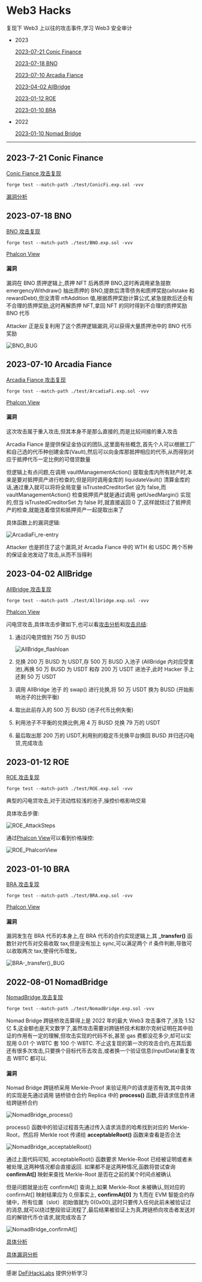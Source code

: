 # Web3 Hacks

复现下 Web3 上以往的攻击事件,学习 Web3 安全审计

- 2023

  [2023-07-21 Conic Finance](#2023-7-21-conic-finance)

  [2023-07-18 BNO](#2023-07-18-bno)

  [2023-07-10 Arcadia Fiance](#2023-07-10-arcadia-fiance)

  [2023-04-02 AllBridge](#2023-04-02-allbridge)

  [2023-01-12 ROE](#2023-01-12-roe)

  [2023-01-10 BRA](#2023-01-10-bra)

- 2022

  [2023-01-10 Nomad Bridge](#2022-08-01-nomadbridge)

---

## 2023-7-21 Conic Finance

[Conic Fiance 攻击复现](./test/ConicFi.exp.sol)

`forge test --match-path ./test/ConicFi.exp.sol -vvv`

[漏洞分析](https://medium.com/@ConicFinance/post-mortem-eth-and-crvusd-omnipool-exploits-c9c7fa213a3d)

## 2023-07-18 BNO

[BNO 攻击复现](./test/BNO.exp.sol)

`forge test --match-path ./test/BNO.exp.sol -vvv`

[Phalcon View](https://explorer.phalcon.xyz/tx/bsc/0x33fed54de490797b99b2fc7a159e43af57e9e6bdefc2c2d052dc814cfe0096b9)

#### 漏洞

漏洞在 BNO 质押逻辑上,质押 NFT 后再质押 BNO,这时再调用紧急提款 emergencyWithdraw() 抽出质押的 BNO,提款后清零债务和质押奖励(allstake 和 rewardDebt),但没清零 nftAddition 值,根据质押奖励计算公式,紧急提款后还会有不合理的质押奖励,这时再解质押 NFT,拿回 NFT 的同时得到不合理的质押奖励 BNO 代币

Attacker 正是反复利用了这个质押逻辑漏洞,可以获得大量质押池中的 BNO 代币奖励

![BNO_BUG](images/BNO_BUG.jpeg)

## 2023-07-10 Arcadia Fiance

[Arcadia Fiance 攻击复现](./test/ArcadiaFi.exp.sol)

`forge test --match-path ./test/ArcadiaFi.exp.sol -vvv`

[Phalcon View](https://explorer.phalcon.xyz/tx/optimism/0xca7c1a0fde444e1a68a8c2b8ae3fb76ec384d1f7ae9a50d26f8bfdd37c7a0afe)

#### 漏洞

这次攻击属于重入攻击,但其本身不是那么直接的,而是比较间接的重入攻击

Arcadia Fiance 是提供保证金协议的团队,这里面有些概念,首先个人可以根据工厂和自己选的代币种创建金库(Vault),然后可以向金库那抵押相应的代币,从而得到对应于抵押代币一定比例的可借贷数量

但逻辑上有点问题,在调用 vaultManagementAction() 提取金库内所有财产时,本来是要对抵押资产进行检查的,但是同时调用金库的 liquidateVault() 清算金库的话,通过重入就可以将将全局变量 isTrustedCreditorSet 设为 false,而 vaultManagementAction() 检查抵押资产就是通过调用 getUsedMargin() 实现的,但当 isTrustedCreditorSet 为 false 时,就直接返回 0 了,这样就绕过了抵押资产的检查,就能连着借贷和抵押资产一起提取出来了

具体函数上的漏洞逻辑:

![ArcadiaFi_re-entry](images/ArcadiaFi_re-entry.jpeg)

Attacker 也是抓住了这个漏洞,对 Arcadia Fiance 中的 WTH 和 USDC 两个币种的保证金池发动了攻击,从而不当得利

## 2023-04-02 AllBridge

[AllBridge 攻击复现](./test/Allbridge.exp.sol)

`forge test --match-path ./test/Allbridge.exp.sol -vvv`

[Phalcon View](https://explorer.phalcon.xyz/tx/bsc/0x7ff1364c3b3b296b411965339ed956da5d17058f3164425ce800d64f1aef8210)

闪电贷攻击,具体攻击步骤如下,也可以看[攻击分析](https://twitter.com/BeosinAlert/status/1642372700726505473)和[攻击总结](https://twitter.com/gbaleeeee/status/1642520517788966915):

1. 通过闪电贷借到 750 万 BUSD

   ![AllBridge_flashloan](images/AllBridge_flashloan.png)

2. 兑换 200 万 BUSD 为 USDT,存 500 万 BUSD 入池子 (AllBridge 内对应受害池),再换 50 万 BUSD 为 USDT 和存 200 万 USDT 进池子,此时 Hacker 手上还剩 50 万 USDT

3. 调用 AllBridge 池子 的 swap() 进行兑换,将 50 万 USDT 换为 BUSD (开始影响池子的比例平衡)

4. 取出此前存入的 500 万 BUSD (池子代币比例失衡)

5. 利用池子不平衡的兑换比例,用 4 万 BUSD 兑换 79 万的 USDT

6. 最后取出那 200 万的 USDT,利用别的稳定币兑换平台换回 BUSD 并归还闪电贷,完成攻击

## 2023-01-12 ROE

[ROE 攻击复现](./test/ROE.exp.sol)

`forge test --match-path ./test/ROE.exp.sol -vvv`

典型的闪电贷攻击,对于流动性较浅的池子,操控价格影响交易

具体攻击步骤:

![ROE_AttackSteps](./images/ROE_AttackSteps.jpeg)

通过[Phalcon View](https://explorer.phalcon.xyz/tx/eth/**0x927b784148b60d5233e57287671cdf67d38e3e69e5b6d0ecacc7c1aeaa98985b)可以看到价格操控:

![ROE_PhalconView](images/ROE_PhalconView.jpeg)

## 2023-01-10 BRA

[BRA 攻击复现](./test/BRA.exp.sol)

`forge test --match-path ./test/BRA.exp.sol -vvv`

[Phalcon View](https://explorer.phalcon.xyz/tx/bsc/0x4e5b2efa90c62f2b62925ebd7c10c953dc73c710ef06695eac3f36fe0f6b9348)

#### 漏洞

漏洞发生在 BRA 代币的本身上,在 BRA 代币的合约实现逻辑上,其 **\_transfer()** 函数针对代币对交易收取 tax,但是没有加上 sync,可以满足两个 if 条件判断,导致可以收取两次 tax,使得代币增发。

![BRA-_transfer()_BUG](images/BRA_BUG.jpeg)

## 2022-08-01 NomadBridge

[NomadBridge 攻击复现](./test/NomadBridge.exp.sol)

`forge test --match-path ./test/NomadBridge.exp.sol -vvv`

Nomad Bridge 跨链桥攻击算得上是 2022 年的最大 Web3 攻击事件了,涉及 1.52 亿 $,这金额也是天文数字了,虽然攻击需要对跨链桥技术和默尔克树证明在其中验证的作用有一定的理解,但攻击实现的代码不长,甚至 gas 费都没花多少,却可以实现用 0.01 个 WBTC 套 100 个 WBTC.
不止这复现的第一次的攻击合约,在其后面还有很多次攻击,只要换个目标代币去攻击,或者换一个验证信息(InputData)重复攻击 WBTC 都可以.

#### 漏洞

Nomad Bridge 跨链桥采用 Merkle-Proof 来验证用户的请求是否有效,其中具体的实现是先通过调用 链桥锁仓合约 Replica 中的 **process()** 函数,将请求信息传递给跨链桥合约

![NomadBridge_process()](<images/NomadBridge_process().jpeg>)

process() 函数中的验证过程首先通过传入请求消息的哈希找到对应的 Merkle-Root，然后将 Merkle root 传递给 **acceptableRoot()** 函数来查看是否合法

![NomadBridge_acceptableRoot()](<images/NomadBridge_acceptableRoot().jpeg>)

通过上面代码可知, acceptableRoot() 函数要求 Merkle-Root 已经被证明或者未被处理,这两种情况都会直接返回. 如果都不是这两种情况,函数将尝试查询 **confirmAt[]** 映射来查找 Merkle-Root 是否在之前的某个时间点被确认

但是问题就是出在 confirmAt[] 查询上,如果 Merkle-Root 未被确认,则对应的 confirmAt[] 映射结果应为 0,但事实上, **confirmAt[0]** 为 **1**,而在 EVM 智能合约存储中，所有位置（slot）初始值就为 0(0x00),这时只要传入任何此前未被验证过的消息,就可以绕过整段验证流程了,最后结果被验证上为真,跨链桥向攻击者发送对应的解锁代币仓请求,就完成攻击了

![NomadBridge_confirmAt[]](images/NomadBridge_confirmAt[].jpeg)

[具体分析](https://github.com/SunWeb3Sec/DeFiHackLabs/tree/main/academy/onchain_debug/07_Analysis_nomad_bridge/)

[具体漏洞分析](https://twitter.com/BlockSecTeam/status/1554335271964987395)

---

感谢 [DeFiHackLabs](https://github.com/SunWeb3Sec/DeFiHackLabs#20230718-bno---invalid-emergency-withdraw-mechanism) 提供分析学习
